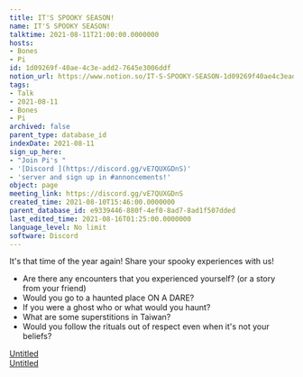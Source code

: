 ```yaml
---
title: IT'S SPOOKY SEASON!
name: IT'S SPOOKY SEASON!
talktime: 2021-08-11T21:00:00.0000000
hosts:
- Bones
- Pi
id: 1d09269f-40ae-4c3e-add2-7645e3006ddf
notion_url: https://www.notion.so/IT-S-SPOOKY-SEASON-1d09269f40ae4c3eadd27645e3006ddf
tags:
- Talk
- 2021-08-11
- Bones
- Pi
archived: false
parent_type: database_id
indexDate: 2021-08-11
sign_up_here:
- "Join Pi's "
- '[Discord ](https://discord.gg/vE7QUXGDnS)'
- 'server and sign up in #annoncements!'
object: page
meeting_link: https://discord.gg/vE7QUXGDnS
created_time: 2021-08-10T15:46:00.0000000
parent_database_id: e9339446-880f-4ef0-8ad7-8ad1f507dded
last_edited_time: 2021-08-16T01:25:00.0000000
language_level: No limit
software: Discord
---
```


It's that time of the year again! Share your spooky experiences with us!
   - Are there any encounters that you experienced yourself? (or a story from your friend)
   - Would you go to a haunted place ON A
  DARE?
   - If you were a ghost who or what would you haunt?
   - What are some superstitions in Taiwan?
   - Would you follow the rituals out of respect even when it's not your beliefs?


[Untitled](https://www.notion.so/12c4a9e645d54aefa860b5f927a0b220)   
[Untitled](https://www.notion.so/482e61b02b9c4456b2b4fe86bb7544c6)   







